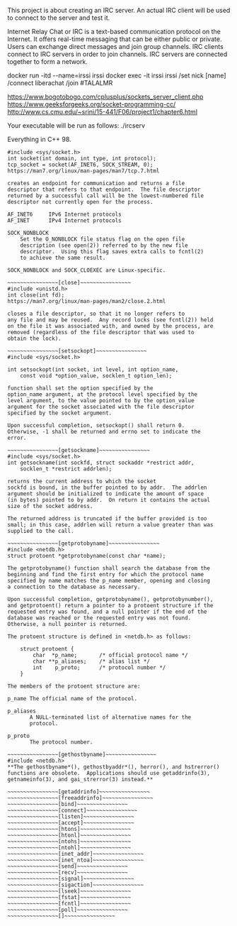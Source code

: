 This project is about creating an IRC server.
An actual IRC client will be used to connect to the server and test it.

Internet Relay Chat or IRC is a text-based communication protocol on the Internet.
It offers real-time messaging that can be either public or private. Users can exchange
direct messages and join group channels.
IRC clients connect to IRC servers in order to join channels. IRC servers are connected
together to form a network.

 docker run -itd --name=irssi irssi
 docker exec -it irssi irssi
 /set nick [name]
 /connect liberachat
 /join #TALALMR

https://www.bogotobogo.com/cplusplus/sockets_server_client.php
https://www.geeksforgeeks.org/socket-programming-cc/
http://www.cs.cmu.edu/~srini/15-441/F06/project1/chapter6.html

Your executable will be run as follows:
./ircserv <port> <password>

Everything in C++ 98.

~~~~~~~~~~~~~~~~[socket]~~~~~~~~~~~~~~~~
#include <sys/socket.h>
int socket(int domain, int type, int protocol);
tcp_socket = socket(AF_INET6, SOCK_STREAM, 0);
https://man7.org/linux/man-pages/man7/tcp.7.html

creates an endpoint for communication and returns a file
descriptor that refers to that endpoint.  The file descriptor
returned by a successful call will be the lowest-numbered file
descriptor not currently open for the process.

AF_INET6     IPv6 Internet protocols
AF_INET      IPv4 Internet protocols

SOCK_NONBLOCK
	Set the O_NONBLOCK file status flag on the open file
	description (see open(2)) referred to by the new file
	descriptor.  Using this flag saves extra calls to fcntl(2)
	to achieve the same result.

SOCK_NONBLOCK and SOCK_CLOEXEC are Linux-specific.

~~~~~~~~~~~~~~~~[close]~~~~~~~~~~~~~~~~
#include <unistd.h>
int close(int fd);
https://man7.org/linux/man-pages/man2/close.2.html

closes a file descriptor, so that it no longer refers to
any file and may be reused.  Any record locks (see fcntl(2)) held
on the file it was associated with, and owned by the process, are
removed (regardless of the file descriptor that was used to
obtain the lock).

~~~~~~~~~~~~~~~~[setsockopt]~~~~~~~~~~~~~~~~
#include <sys/socket.h>

int setsockopt(int socket, int level, int option_name,
	const void *option_value, socklen_t option_len);

function shall set the option specified by the
option_name argument, at the protocol level specified by the
level argument, to the value pointed to by the option_value
argument for the socket associated with the file descriptor
specified by the socket argument.

Upon successful completion, setsockopt() shall return 0.
Otherwise, -1 shall be returned and errno set to indicate the
error.

~~~~~~~~~~~~~~~~[getsockname]~~~~~~~~~~~~~~~~
#include <sys/socket.h>
int getsockname(int sockfd, struct sockaddr *restrict addr,
	socklen_t *restrict addrlen);

returns the current address to which the socket
sockfd is bound, in the buffer pointed to by addr.  The addrlen
argument should be initialized to indicate the amount of space
(in bytes) pointed to by addr.  On return it contains the actual
size of the socket address.

The returned address is truncated if the buffer provided is too
small; in this case, addrlen will return a value greater than was
supplied to the call.

~~~~~~~~~~~~~~~~[getprotobyname]~~~~~~~~~~~~~~~~
#include <netdb.h>
struct protoent *getprotobyname(const char *name);

The getprotobyname() function shall search the database from the
beginning and find the first entry for which the protocol name
specified by name matches the p_name member, opening and closing
a connection to the database as necessary.

Upon successful completion, getprotobyname(), getprotobynumber(),
and getprotoent() return a pointer to a protoent structure if the
requested entry was found, and a null pointer if the end of the
database was reached or the requested entry was not found.
Otherwise, a null pointer is returned.

The protoent structure is defined in <netdb.h> as follows:

    struct protoent {
        char  *p_name;       /* official protocol name */
        char **p_aliases;    /* alias list */
        int    p_proto;      /* protocol number */
    }

The members of the protoent structure are:

p_name The official name of the protocol.

p_aliases
       A NULL-terminated list of alternative names for the
       protocol.

p_proto
       The protocol number.

~~~~~~~~~~~~~~~~[gethostbyname]~~~~~~~~~~~~~~~~
#include <netdb.h>
**The gethostbyname*(), gethostbyaddr*(), herror(), and hstrerror()
functions are obsolete.  Applications should use getaddrinfo(3),
getnameinfo(3), and gai_strerror(3) instead.**

~~~~~~~~~~~~~~~~[getaddrinfo]~~~~~~~~~~~~~~~~
~~~~~~~~~~~~~~~~[freeaddrinfo]~~~~~~~~~~~~~~~~
~~~~~~~~~~~~~~~~[bind]~~~~~~~~~~~~~~~~
~~~~~~~~~~~~~~~~[connect]~~~~~~~~~~~~~~~~
~~~~~~~~~~~~~~~~[listen]~~~~~~~~~~~~~~~~
~~~~~~~~~~~~~~~~[accept]~~~~~~~~~~~~~~~~
~~~~~~~~~~~~~~~~[htons]~~~~~~~~~~~~~~~~
~~~~~~~~~~~~~~~~[htonl]~~~~~~~~~~~~~~~~
~~~~~~~~~~~~~~~~[ntohs]~~~~~~~~~~~~~~~~
~~~~~~~~~~~~~~~~[ntohl]~~~~~~~~~~~~~~~~
~~~~~~~~~~~~~~~~[inet_addr]~~~~~~~~~~~~~~~~
~~~~~~~~~~~~~~~~[inet_ntoa]~~~~~~~~~~~~~~~~
~~~~~~~~~~~~~~~~[send]~~~~~~~~~~~~~~~~
~~~~~~~~~~~~~~~~[recv]~~~~~~~~~~~~~~~~
~~~~~~~~~~~~~~~~[signal]~~~~~~~~~~~~~~~~
~~~~~~~~~~~~~~~~[sigaction]~~~~~~~~~~~~~~~~
~~~~~~~~~~~~~~~~[lseek]~~~~~~~~~~~~~~~~
~~~~~~~~~~~~~~~~[fstat]~~~~~~~~~~~~~~~~
~~~~~~~~~~~~~~~~[fcntl]~~~~~~~~~~~~~~~~
~~~~~~~~~~~~~~~~[poll]~~~~~~~~~~~~~~~~
~~~~~~~~~~~~~~~~[]~~~~~~~~~~~~~~~~
